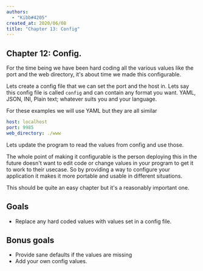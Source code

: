 ```yaml
---
authors:
  - "Kibb#4205"
created_at: 2020/06/08
title: "Chapter 13: Config"
---
```


## Chapter 12: Config.

For the time being we have been hard coding all the various values like the port and the web directory,
it's about time we made this configurable.

Lets create a config file that we can set the port and the host in. Lets say this config file is called `config`
and can contain any format you want. YAML, JSON, INI, Plain text; whatever suits you and your language.

For these examples we will use YAML but they are all similar

```yaml
host: localhost
port: 9985
web_directory: ./www
```

Lets update the program to read the values from config and use those.

The whole point of making it configurable is the person deploying this in the future doesn't want to edit code or
change values in your program to get it to work to their usecase. So by providing a way to configure your application
it makes it more portable and usable in different situations.

This should be quite an easy chapter but it's a reasonably important one.

## Goals

- Replace any hard coded values with values set in a config file.

## Bonus goals

- Provide sane defaults if the values are missing
- Add your own config values.
